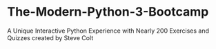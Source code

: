 # The-Modern-Python-3-Bootcamp
A Unique Interactive Python Experience with Nearly 200 Exercises and Quizzes created by Steve Colt
